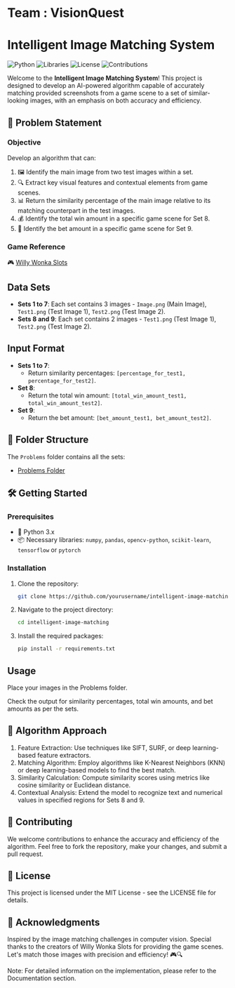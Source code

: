 # Team : VisionQuest
# Intelligent Image Matching System

![Python](https://img.shields.io/badge/Python-3.8%2B-blue)
![Libraries](https://img.shields.io/badge/Libraries-Numpy%2C%20OpenCV%2C%20TensorFlow%2C%20PyTorch-yellow)
![License](https://img.shields.io/badge/License-MIT-green)
![Contributions](https://img.shields.io/badge/Contributions-Welcome-brightgreen)

Welcome to the **Intelligent Image Matching System**! This project is designed to develop an AI-powered algorithm capable of accurately matching provided screenshots from a game scene to a set of similar-looking images, with an emphasis on both accuracy and efficiency.

## 🚀 Problem Statement

### Objective

Develop an algorithm that can:
1. 🖼️ Identify the main image from two test images within a set.
2. 🔍 Extract key visual features and contextual elements from game scenes.
3. 📊 Return the similarity percentage of the main image relative to its matching counterpart in the test images.
4. 💰 Identify the total win amount in a specific game scene for Set 8.
5. 🎰 Identify the bet amount in a specific game scene for Set 9.

### Game Reference

🎮 [Willy Wonka Slots](https://play.google.com/store/apps/details?id=com.zynga.wonka&hl=en_IN&pli=1)

## Data Sets

- **Sets 1 to 7**: Each set contains 3 images - `Image.png` (Main Image), `Test1.png` (Test Image 1), `Test2.png` (Test Image 2).
- **Sets 8 and 9**: Each set contains 2 images - `Test1.png` (Test Image 1), `Test2.png` (Test Image 2).

## Input Format

- **Sets 1 to 7**: 
  - Return similarity percentages: `[percentage_for_test1, percentage_for_test2]`.
- **Set 8**:
  - Return the total win amount: `[total_win_amount_test1, total_win_amount_test2]`.
- **Set 9**:
  - Return the bet amount: `[bet_amount_test1, bet_amount_test2]`.

## 📂 Folder Structure

The `Problems` folder contains all the sets:
- [Problems Folder](https://drive.google.com/drive/folders/1VQTbSl_NdygxhlEs0aUUkj0qDUtyAROL?usp=sharing)

## 🛠️ Getting Started

### Prerequisites

- 🐍 Python 3.x
- 📦 Necessary libraries: `numpy`, `pandas`, `opencv-python`, `scikit-learn`, `tensorflow` or `pytorch`

### Installation

1. Clone the repository:
   ```bash
   git clone https://github.com/yourusername/intelligent-image-matching.git
2. Navigate to the project directory:
   ```bash
   cd intelligent-image-matching
3. Install the required packages:
   ```bash
   pip install -r requirements.txt
## Usage
Place your images in the Problems folder.

Check the output for similarity percentages, total win amounts, and bet amounts as per the sets.
## 🧠 Algorithm Approach


1. Feature Extraction: Use techniques like SIFT, SURF, or deep learning-based feature extractors.
2. Matching Algorithm: Employ algorithms like K-Nearest Neighbors (KNN) or deep learning-based models to find the best match.
3. Similarity Calculation: Compute similarity scores using metrics like cosine similarity or Euclidean distance.
4. Contextual Analysis: Extend the model to recognize text and numerical values in specified regions for Sets 8 and 9.


## 🤝 Contributing
We welcome contributions to enhance the accuracy and efficiency of the algorithm. Feel free to fork the repository, make your changes, and submit a pull request.

## 📜 License
This project is licensed under the MIT License - see the LICENSE file for details.

## 🙏 Acknowledgments
Inspired by the image matching challenges in computer vision.
Special thanks to the creators of Willy Wonka Slots for providing the game scenes.
Let's match those images with precision and efficiency! 🎮🔍

Note: For detailed information on the implementation, please refer to the Documentation section.
